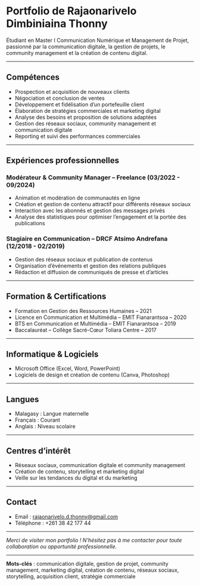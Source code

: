 # Portfolio de Rajaonarivelo Dimbiniaina Thonny

Étudiant en Master I Communication Numérique et Management de Projet, passionné par la communication digitale, la gestion de projets, le community management et la création de contenu digital.

---

## Compétences

- Prospection et acquisition de nouveaux clients  
- Négociation et conclusion de ventes  
- Développement et fidélisation d’un portefeuille client  
- Élaboration de stratégies commerciales et marketing digital  
- Analyse des besoins et proposition de solutions adaptées  
- Gestion des réseaux sociaux, community management et communication digitale  
- Reporting et suivi des performances commerciales  

---

## Expériences professionnelles

### Modérateur & Community Manager – Freelance (03/2022 - 09/2024)  
- Animation et modération de communautés en ligne  
- Création et gestion de contenu attractif pour différents réseaux sociaux  
- Interaction avec les abonnés et gestion des messages privés  
- Analyse des statistiques pour optimiser l’engagement et la portée des publications  

### Stagiaire en Communication – DRCF Atsimo Andrefana (12/2018 - 02/2019)  
- Gestion des réseaux sociaux et publication de contenus  
- Organisation d’événements et gestion des relations publiques  
- Rédaction et diffusion de communiqués de presse et d’articles  

---

## Formation & Certifications

- Formation en Gestion des Ressources Humaines – 2021  
- Licence en Communication et Multimédia – EMIT Fianarantsoa – 2020  
- BTS en Communication et Multimédia – EMIT Fianarantsoa – 2019  
- Baccalauréat – Collège Sacré-Cœur Toliara Centre – 2017  

---

## Informatique & Logiciels

- Microsoft Office (Excel, Word, PowerPoint)  
- Logiciels de design et création de contenu (Canva, Photoshop)  

---

## Langues

- Malagasy : Langue maternelle  
- Français : Courant  
- Anglais : Niveau scolaire  

---

## Centres d’intérêt

- Réseaux sociaux, communication digitale et community management  
- Création de contenu, storytelling et marketing digital  
- Veille sur les tendances du digital et du marketing  

---

## Contact

- Email : rajaonarivelo.d.thonny@gmail.com  
- Téléphone : +261 38 42 177 44  

---

*Merci de visiter mon portfolio ! N’hésitez pas à me contacter pour toute collaboration ou opportunité professionnelle.*

---

**Mots-clés** : communication digitale, gestion de projet, community management, marketing digital, création de contenu, réseaux sociaux, storytelling, acquisition client, stratégie commerciale